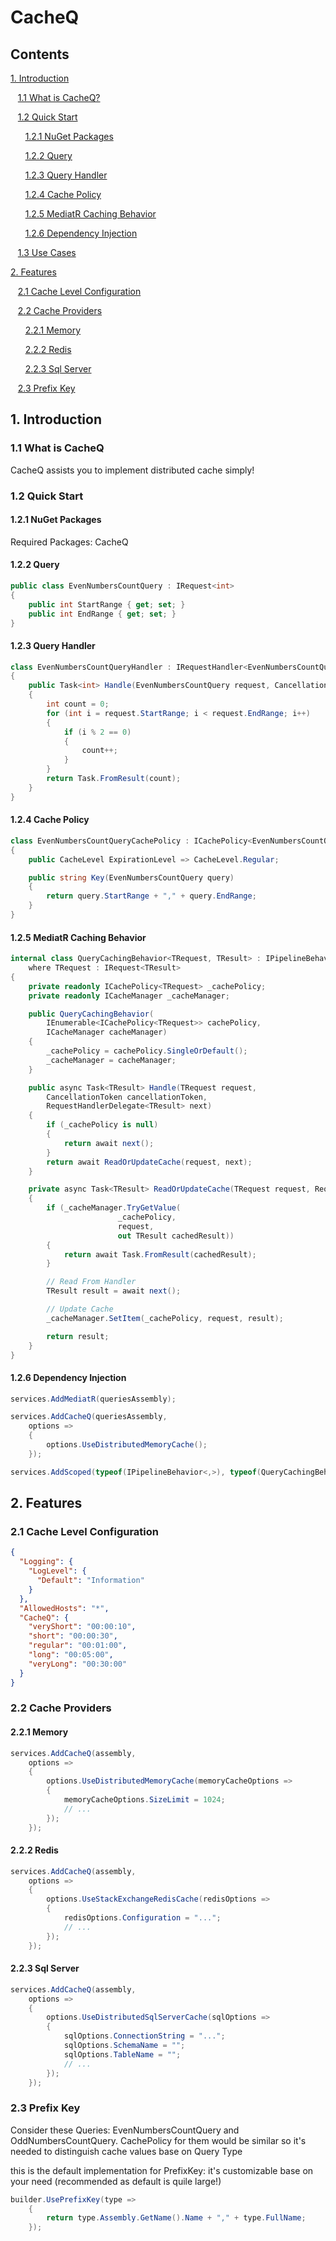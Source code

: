 # CacheQ

## Contents

[1. Introduction](#1-Introduction)

&nbsp;&nbsp;&nbsp;[1.1 What is CacheQ?](#11-what-is-cacheq)

&nbsp;&nbsp;&nbsp;[1.2 Quick Start](#12-quick-start)

&nbsp;&nbsp;&nbsp;&nbsp;&nbsp;&nbsp;[1.2.1 NuGet Packages](#121-nuget-packages)

&nbsp;&nbsp;&nbsp;&nbsp;&nbsp;&nbsp;[1.2.2 Query](#122-query)

&nbsp;&nbsp;&nbsp;&nbsp;&nbsp;&nbsp;[1.2.3 Query Handler](#123-query-handler)

&nbsp;&nbsp;&nbsp;&nbsp;&nbsp;&nbsp;[1.2.4 Cache Policy](#124-cache-policy)

&nbsp;&nbsp;&nbsp;&nbsp;&nbsp;&nbsp;[1.2.5 MediatR Caching Behavior](#125-mediatr-caching-behavior)

&nbsp;&nbsp;&nbsp;&nbsp;&nbsp;&nbsp;[1.2.6 Dependency Injection](#126-dependency-injection)

&nbsp;&nbsp;&nbsp;[1.3 Use Cases](#12-out-of-scope)

[2. Features](#2-features)

&nbsp;&nbsp;&nbsp;[2.1 Cache Level Configuration](#21-cache-level-configuration)

&nbsp;&nbsp;&nbsp;[2.2 Cache Providers](#22-cache-providers)

&nbsp;&nbsp;&nbsp;&nbsp;&nbsp;&nbsp;[2.2.1 Memory](#221-memory)

&nbsp;&nbsp;&nbsp;&nbsp;&nbsp;&nbsp;[2.2.2 Redis](#222-redis)

&nbsp;&nbsp;&nbsp;&nbsp;&nbsp;&nbsp;[2.2.3 Sql Server](#223-sql-server)

&nbsp;&nbsp;&nbsp;[2.3 Prefix Key](#23-prefix-key)





## 1. Introduction

### 1.1 What is CacheQ

CacheQ assists you to implement distributed cache simply! 

### 1.2 Quick Start

#### 1.2.1 NuGet Packages

Required Packages:
CacheQ

#### 1.2.2 Query

```csharp
public class EvenNumbersCountQuery : IRequest<int>
{
    public int StartRange { get; set; }
    public int EndRange { get; set; }
}
```

#### 1.2.3 Query Handler

```csharp
class EvenNumbersCountQueryHandler : IRequestHandler<EvenNumbersCountQuery, int>
{
    public Task<int> Handle(EvenNumbersCountQuery request, CancellationToken cancellationToken)
    {
        int count = 0;
        for (int i = request.StartRange; i < request.EndRange; i++)
        {
            if (i % 2 == 0)
            {
                count++;
            }
        }
        return Task.FromResult(count);
    }
}
```

#### 1.2.4 Cache Policy
```csharp
class EvenNumbersCountQueryCachePolicy : ICachePolicy<EvenNumbersCountQuery>
{
    public CacheLevel ExpirationLevel => CacheLevel.Regular;

    public string Key(EvenNumbersCountQuery query)
    {
        return query.StartRange + "," + query.EndRange;
    }
}
```
    
#### 1.2.5 MediatR Caching Behavior

```csharp
internal class QueryCachingBehavior<TRequest, TResult> : IPipelineBehavior<TRequest, TResult> 
    where TRequest : IRequest<TResult>
{
    private readonly ICachePolicy<TRequest> _cachePolicy;
    private readonly ICacheManager _cacheManager;

    public QueryCachingBehavior(
        IEnumerable<ICachePolicy<TRequest>> cachePolicy,
        ICacheManager cacheManager)
    {
        _cachePolicy = cachePolicy.SingleOrDefault();
        _cacheManager = cacheManager;
    }

    public async Task<TResult> Handle(TRequest request, 
        CancellationToken cancellationToken, 
        RequestHandlerDelegate<TResult> next)
    {
        if (_cachePolicy is null)
        {
            return await next();
        }
        return await ReadOrUpdateCache(request, next);
    }

    private async Task<TResult> ReadOrUpdateCache(TRequest request, RequestHandlerDelegate<TResult> next)
    {
        if (_cacheManager.TryGetValue(
                        _cachePolicy,
                        request,
                        out TResult cachedResult))
        {
            return await Task.FromResult(cachedResult);
        }

        // Read From Handler
        TResult result = await next();

        // Update Cache
        _cacheManager.SetItem(_cachePolicy, request, result);

        return result;
    }
}
```

#### 1.2.6 Dependency Injection

```csharp
services.AddMediatR(queriesAssembly);

services.AddCacheQ(queriesAssembly, 
    options =>
    {
        options.UseDistributedMemoryCache();
    });

services.AddScoped(typeof(IPipelineBehavior<,>), typeof(QueryCachingBehavior<,>));
```

## 2. Features

### 2.1 Cache Level Configuration

```json
{
  "Logging": {
    "LogLevel": {
      "Default": "Information"
    }
  },
  "AllowedHosts": "*",
  "CacheQ": {
    "veryShort": "00:00:10",
    "short": "00:00:30",
    "regular": "00:01:00",
    "long": "00:05:00",
    "veryLong": "00:30:00"
  }
}
```


### 2.2 Cache Providers

#### 2.2.1 Memory
```csharp
services.AddCacheQ(assembly, 
    options =>
    {
        options.UseDistributedMemoryCache(memoryCacheOptions =>
        {
            memoryCacheOptions.SizeLimit = 1024;
            // ...
        });
    });
```

#### 2.2.2 Redis
```csharp
services.AddCacheQ(assembly, 
    options =>
    {
        options.UseStackExchangeRedisCache(redisOptions =>
        {
            redisOptions.Configuration = "...";
            // ...
        });
    });
``` 
    
#### 2.2.3 Sql Server
```csharp
services.AddCacheQ(assembly, 
    options =>
    {
        options.UseDistributedSqlServerCache(sqlOptions =>
        {
            sqlOptions.ConnectionString = "...";
            sqlOptions.SchemaName = "";
            sqlOptions.TableName = "";
            // ...
        });
    });
```

### 2.3 Prefix Key
Consider these Queries: EvenNumbersCountQuery and OddNumbersCountQuery. CachePolicy for them would be similar so it's needed to distinguish cache values base on Query Type

this is the default implementation for PrefixKey:
it's customizable base on your need (recommended as default is quile large!)
```csharp
builder.UsePrefixKey(type =>
    {
        return type.Assembly.GetName().Name + "," + type.FullName;
    });
```
